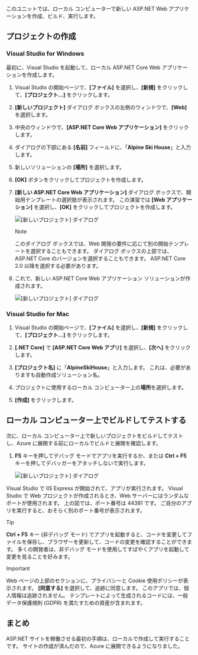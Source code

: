 このユニットでは、ローカル コンピューターで新しい ASP.NET Web アプリケーションを作成、ビルド、実行します。

## <a name="create-a-project"></a>プロジェクトの作成

### <a name="visual-studio-for-windows"></a>Visual Studio for Windows

最初に、Visual Studio を起動して、ローカル ASP.NET Core Web アプリケーションを作成します。

1. Visual Studio の開始ページで、**[ファイル]** を選択し、**[新規]** をクリックして、**[プロジェクト...]** をクリックします。

1. **[新しいプロジェクト]** ダイアログ ボックスの左側のウィンドウで、**[Web]** を選択します。

1. 中央のウィンドウで、**[ASP.NET Core Web アプリケーション]** をクリックします。

1. ダイアログの下部にある **[名前]** フィールドに、「**Alpine Ski House**」と入力します。

1. 新しいソリューションの **[場所]** を選択します。

1. **[OK]** ボタンをクリックしてプロジェクトを作成します。

1. **[新しい ASP.NET Core Web アプリケーション]** ダイアログ ボックスで、開始用テンプレートの選択肢が表示されます。 この演習では **[Web アプリケーション]** を選択し、**[OK]** をクリックしてプロジェクトを作成します。

    ![[新しいプロジェクト] ダイアログ](../media-draft/3-aspnet-templates.png)

    > [!NOTE]
    > このダイアログ ボックスでは、Web 開発の要件に応じて別の開始テンプレートを選択することもできます。 ダイアログ ボックスの上部では、ASP.NET Core のバージョンを選択することもできます。 ASP.NET Core 2.0 以降を選択する必要があります。

1. これで、新しい ASP.NET Core Web アプリケーション ソリューションが作成されます。

    ![[新しいプロジェクト] ダイアログ](../media-draft/3-new-solution.png)

### <a name="visual-studio-mac"></a>Visual Studio for Mac

1. Visual Studio の開始ページで、**[ファイル]** を選択し、**[新規]** をクリックして、**[プロジェクト...]** をクリックします。

1. **[.NET Core]** で **[ASP.NET Core Web アプリ]** を選択し、**[次へ]** をクリックします。

1. **[プロジェクト名]** に「**AlpineSkiHouse**」と入力します。 これは、必要がありますも自動作成ソリューション名。

1. プロジェクトに使用するローカル コンピューター上の**場所**を選択します。

1. **[作成]** をクリックします。

## <a name="build-and-test-on-your-local-machine"></a>ローカル コンピューター上でビルドしてテストする

次に、ローカル コンピューター上で新しいプロジェクトをビルドしてテストし、Azure に展開する前にローカルでビルドと展開を確認します。

1. **F5** キーを押してデバッグ モードでアプリを実行するか、または **Ctrl + F5** キーを押してデバッガーをアタッチしないで実行します。

    ![[新しいプロジェクト] ダイアログ](../media-draft/3-webapp-launch.png)

Visual Studio で IIS Express が開始されて、アプリが実行されます。 Visual Studio で Web プロジェクトが作成されるとき、Web サーバーにはランダムなポートが使用されます。 上の図では、ポート番号は 44381 です。 ご自分のアプリを実行すると、おそらく別のポート番号が表示されます。

> [!TIP]
> **Ctrl + F5** キー (非デバッグ モード) でアプリを起動すると、コードを変更してファイルを保存し、ブラウザーを更新して、コードの変更を確認することができます。 多くの開発者は、非デバッグ モードを使用してすばやくアプリを起動して変更を見ることを好みます。

> [!IMPORTANT]
> Web ページの上部のセクションに、プライバシーと Cookie 使用ポリシーが表示されます。 **[同意する]** を選択して、追跡に同意します。 このアプリでは、個人情報は追跡されません。 テンプレートによって生成されるコードには、一般データ保護規則 (GDPR) を満たすための資産が含まれます。

## <a name="summary"></a>まとめ

ASP.NET サイトを稼働させる最初の手順は、ローカルで作成して実行することです。 サイトの作成が済んだので、Azure に展開できるようになりました。
